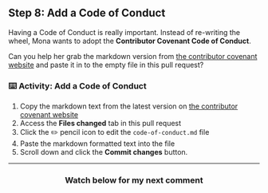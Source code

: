 ## Step 8: Add a Code of Conduct

Having a Code of Conduct is really important. Instead of re-writing the wheel, Mona wants to adopt the **Contributor Covenant Code of Conduct**.

Can you help her grab the markdown version from [the contributor covenant website](https://www.contributor-covenant.org/) and paste it in to the empty file in this pull request?

### :keyboard: Activity: Add a Code of Conduct

1. Copy the markdown text from the latest version on [the contributor covenant website](https://www.contributor-covenant.org/)
1. Access the **Files changed** tab in this pull request
1. Click the :pencil2: pencil icon to edit the `code-of-conduct.md` file
1. Paste the markdown formatted text into the file
1. Scroll down and click the **Commit changes** button.

<hr>
<h3 align="center">Watch below for my next comment</h3>
